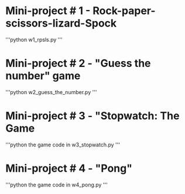 # Mini-project # 1 - Rock-paper-scissors-lizard-Spock
'''python
w1_rpsls.py
'''

# Mini-project # 2 - "Guess the number" game
'''python
w2_guess_the_number.py
'''

# Mini-project # 3 - "Stopwatch: The Game
'''python
the game code in w3_stopwatch.py
'''

#  Mini-project # 4 - "Pong"
'''python
the game code in w4_pong.py
'''
